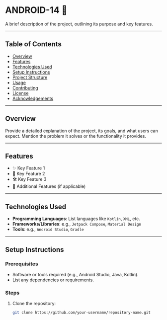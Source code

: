 # ANDROID-14 🚀

A brief description of the project, outlining its purpose and key features.

---

## Table of Contents

- [Overview](#overview)
- [Features](#features)
- [Technologies Used](#technologies-used)
- [Setup Instructions](#setup-instructions)
- [Project Structure](#project-structure)
- [Usage](#usage)
- [Contributing](#contributing)
- [License](#license)
- [Acknowledgements](#acknowledgements)

---

## Overview

Provide a detailed explanation of the project, its goals, and what users can expect. Mention the problem it solves or the functionality it provides.

---

## Features

- ✨ Key Feature 1
- 🚀 Key Feature 2
- 🛠️ Key Feature 3
- 🌟 Additional Features (if applicable)

---

## Technologies Used

- **Programming Languages**: List languages like `Kotlin`, `XML`, etc.
- **Frameworks/Libraries**: e.g., `Jetpack Compose`, `Material Design`
- **Tools**: e.g., `Android Studio`, `Gradle`

---

## Setup Instructions

### Prerequisites
- Software or tools required (e.g., Android Studio, Java, Kotlin).
- List any dependencies or requirements.

### Steps
1. Clone the repository:
   ```bash
   git clone https://github.com/your-username/repository-name.git
